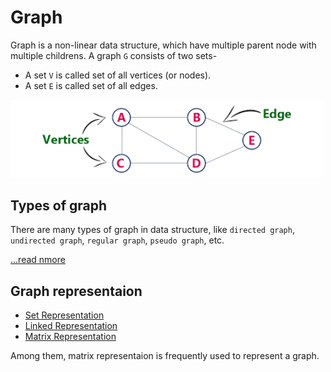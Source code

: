 # Graph

Graph is a non-linear data structure, which have multiple parent node with multiple childrens. A graph `G` consists of two sets-
- A set `V` is called set of all vertices (or nodes).
- A set `E` is called set of all edges.

<img width="500px" src="./assets/graph.png">

## Types of graph

There are many types of graph in data structure, like `directed graph`, `undirected graph`, `regular graph`, `pseudo graph`, etc.

[...read nmore](https://www.geeksforgeeks.org/graph-types-and-applications/)

## Graph representaion

- [Set Representation]()
- [Linked Representation]()
- [Matrix Representation](./MatrixRepresentation)

Among them, matrix representaion is frequently used to represent a graph.